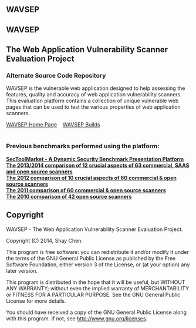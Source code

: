 <article>

<h1>WAVSEP</h1>
<h1>WAVSEP</h1>
<h2>The Web Application Vulnerability Scanner Evaluation Project</h2>
<h3>Alternate Source Code Repository</h3>	
<p>
WAVSEP is the vulnerable web application designed to help assessing the features, quality and accuracy of web application vulnerability scanners.<br>
This evaluation platform contains a collection of unique vulnerable web pages that can be used to test the various properties of web application scanners.<br>
</p>

<a href="https://code.google.com/p/wavsep/">WAVSEP Home Page</a> &nbsp;&nbsp; <a href="https://sourceforge.net/projects/wavsep/">WAVSEP Builds</a><br><br>

<p>
<H3>Previous benchmarks performed using the platform:</H3>
<A href='http://www.sectoolmarket.com' ><B>SecToolMarket - A Dynamic Security Benchmark Presentation Platform</B></A><BR>
<A href='http://sectooladdict.blogspot.com/2014/02/wavsep-web-application-scanner.html'><B>The 2013/2014 comparison of 12 crucial aspects of 63 commercial, SAAS and open source scanners</B></A><BR>
<A href='http://sectooladdict.blogspot.com/2012/07/2012-web-application-scanner-benchmark.html'><B>The 2012 comparison of 10 crucial aspects of 60 commercial & open source scanners</B></A><BR>
<A href='http://sectooladdict.blogspot.com/2011/08/commercial-web-application-scanner.html'><B>The 2011 comparison of 60 commercial & open source scanners</B></A><BR>
<A href='http://sectooladdict.blogspot.com/2010/12/web-application-scanner-benchmark.html'><B>The 2010 comparison of 42 open source scanners</B></A><BR>
</p>

<p>
<h2>Copyright</h2>
</p>
<p>WAVSEP - The Web Application Vulnerability Scanner Evaluation Project.</p>

<p>Copyright (C) 2014, Shay Chen.</p>

<p>This program is free software: you can redistribute it and/or modify it under the terms of the GNU General Public License as published by the Free Software Foundation, either version 3 of the License, or (at your option) any later version.</p>

<p>This program is distributed in the hope that it will be useful, but WITHOUT ANY WARRANTY; without even the implied warranty of MERCHANTABILITY or FITNESS FOR A PARTICULAR PURPOSE.  See the GNU General Public License for more details.</p>

<p>You should have received a copy of the GNU General Public License along with this program.  If not, see <a href="http://www.gnu.org/licenses/">http://www.gnu.org/licenses</a>.</p>

</article>

